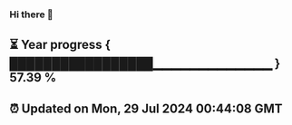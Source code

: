 ### Hi there 👋
⏳ Year progress { █████████████████▁▁▁▁▁▁▁▁▁▁▁▁▁ } 57.39 %
---
⏰ Updated on Mon, 29 Jul 2024 00:44:08 GMT
---
